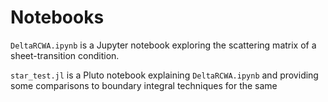 # Notebooks

`DeltaRCWA.ipynb` is a Jupyter notebook exploring the scattering matrix of a sheet-transition condition.

`star_test.jl` is a Pluto notebook explaining `DeltaRCWA.ipynb` and providing some comparisons to boundary integral techniques for the same